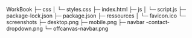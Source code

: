 WorkBook
├─ css
│  └─ styles.css
├─ index.html
├─ js
│  └─ script.js
├─ package-lock.json
├─ package.json
├─ ressources
│  └─ favicon.ico
└─ screenshots
   ├─ desktop.png
   ├─ mobile.png
   ├─ navbar -contact-dropdown.png
   └─ offcanvas-navbar.png

```
